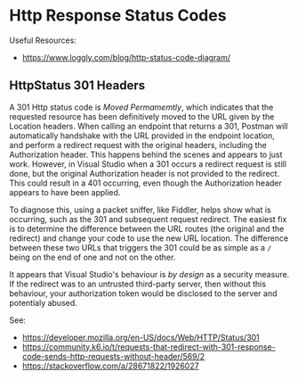 # Http Response Status Codes

Useful Resources:
 - https://www.loggly.com/blog/http-status-code-diagram/

## HttpStatus 301 Headers
A 301 Http status code is _Moved Permamemtly_, which indicates that the requested resource has been definitively moved to the URL given by the Location headers.
When calling an endpoint that returns a 301, Postman will automatically handshake with the URL provided in the endpoint location,
and perform a redirect request with the original headers, including the Authorization header. This happens behind the scenes and appears to just work.
However, in Visual Studio when a 301 occurs a redirect request is still done, but the original Authorization header is not provided to the redirect.
This could result in a 401 occurring, even though the Authorization header appears to have been applied.

To diagnose this, using a packet sniffer, like Fiddler, helps show what is occurring, such as the 301 and subsequent request redirect.
The easiest fix is to determine the difference between the URL routes (the original and the redirect) and change your code to use the new URL location.
The difference between these two URLs that triggers the 301 could be as simple as a `/` being on the end of one and not on the other.

It appears that Visual Studio's behaviour is _by design_ as a security measure. If the redirect was to an untrusted third-party server, then without this behaviour,
your authorization token would be disclosed to the server and potentialy abused.

See:
 - https://developer.mozilla.org/en-US/docs/Web/HTTP/Status/301
 - https://community.k6.io/t/requests-that-redirect-with-301-response-code-sends-http-requests-without-header/569/2
 - https://stackoverflow.com/a/28671822/1926027
